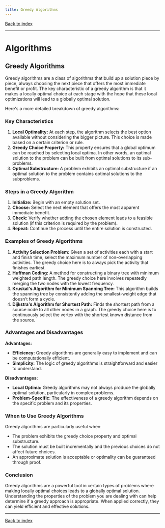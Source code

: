 ```yaml
---
title: Greedy Algorithms
---
```


[Back to index](index.html)

---
# Algorithms
## Greedy Algorithms

Greedy algorithms are a class of algorithms that build up a solution piece by piece, always choosing the next piece that offers the most immediate benefit or profit. The key characteristic of a greedy algorithm is that it makes a locally optimal choice at each stage with the hope that these local optimizations will lead to a globally optimal solution.

Here's a more detailed breakdown of greedy algorithms:

### Key Characteristics

1. **Local Optimality:** At each step, the algorithm selects the best option available without considering the bigger picture. This choice is made based on a certain criterion or rule.
2. **Greedy Choice Property:** This property ensures that a global optimum can be reached by selecting local optima. In other words, an optimal solution to the problem can be built from optimal solutions to its sub-problems.
3. **Optimal Substructure:** A problem exhibits an optimal substructure if an optimal solution to the problem contains optimal solutions to the subproblems.

### Steps in a Greedy Algorithm

1. **Initialize:** Begin with an empty solution set.
2. **Choose:** Select the next element that offers the most apparent immediate benefit.
3. **Check:** Verify whether adding the chosen element leads to a feasible solution (if this criterion is required by the problem).
4. **Repeat:** Continue the process until the entire solution is constructed.

### Examples of Greedy Algorithms

1. **Activity Selection Problem:** Given a set of activities each with a start and finish time, select the maximum number of non-overlapping activities. The greedy choice here is to always pick the activity that finishes earliest.
2. **Huffman Coding:** A method for constructing a binary tree with minimum weighted path length. The greedy choice here involves repeatedly merging the two nodes with the lowest frequency.
3. **Kruskal's Algorithm for Minimum Spanning Tree:** This algorithm builds the spanning tree by consistently adding the smallest-weight edge that doesn't form a cycle.
4. **Dijkstra's Algorithm for Shortest Path:** Finds the shortest path from a source node to all other nodes in a graph. The greedy choice here is to continuously select the vertex with the shortest known distance from the source.

### Advantages and Disadvantages

**Advantages:**
- **Efficiency:** Greedy algorithms are generally easy to implement and can be computationally efficient.
- **Simplicity:** The logic of greedy algorithms is straightforward and easier to understand.

**Disadvantages:**
- **Local Optima:** Greedy algorithms may not always produce the globally optimal solution, particularly in complex problems.
- **Problem-Specific:** The effectiveness of a greedy algorithm depends on the specific problem and its properties.

### When to Use Greedy Algorithms

Greedy algorithms are particularly useful when:
- The problem exhibits the greedy choice property and optimal substructure.
- The solution must be built incrementally and the previous choices do not affect future choices.
- An approximate solution is acceptable or optimality can be guaranteed through proof.

### Conclusion

Greedy algorithms are a powerful tool in certain types of problems where making locally optimal choices leads to a globally optimal solution. Understanding the properties of the problem you are dealing with can help determine if a greedy approach is appropriate. When applied correctly, they can yield efficient and effective solutions.

---
[Back to index](index.html)
